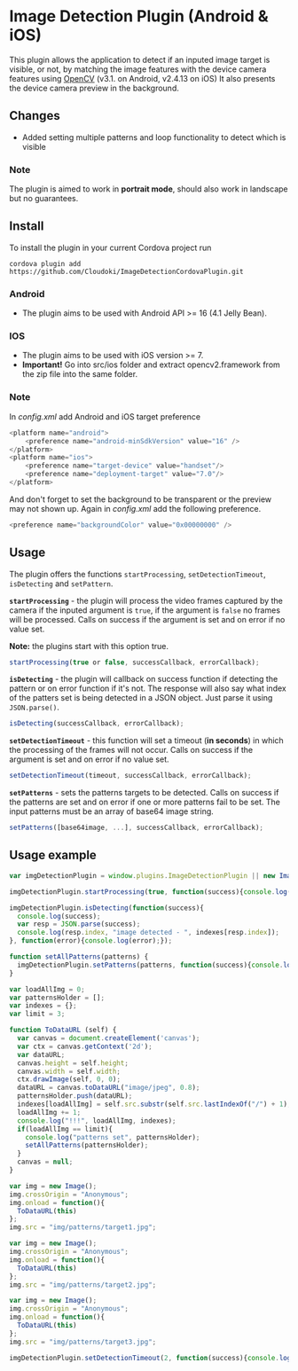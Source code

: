 # Image Detection Plugin (Android & iOS)
This plugin allows the application to detect if an inputed image target is visible, or not, by matching the image features with the device camera features using [OpenCV](http://opencv.org/) (v3.1. on Android, v2.4.13 on iOS)  It also presents the device camera preview in the background.

## Changes
- Added setting multiple patterns and loop functionality to detect which is visible

### Note
The plugin is aimed to work in **portrait mode**, should also work in landscape but no guarantees.

## Install
To install the plugin in your current Cordova project run
```
cordova plugin add https://github.com/Cloudoki/ImageDetectionCordovaPlugin.git
```

### Android
- The plugin aims to be used with Android API >= 16 (4.1 Jelly Bean).

### IOS
- The plugin aims to be used with iOS version >= 7.
- **Important!** Go into src/ios folder and extract opencv2.framework from the zip file into the same folder.

### Note
In *config.xml* add Android and iOS target preference
```javascript
<platform name="android">
    <preference name="android-minSdkVersion" value="16" />
</platform>
<platform name="ios">
    <preference name="target-device" value="handset"/>
    <preference name="deployment-target" value="7.0"/>
</platform>
```
And don't forget to set the background to be transparent or the preview may not shown up.
Again in *config.xml* add the following preference.
```javascript
<preference name="backgroundColor" value="0x00000000" />
```

## Usage
The plugin offers the functions `startProcessing`, `setDetectionTimeout`, `isDetecting` and `setPattern`.

**`startProcessing`** - the plugin will process the video frames captured by the camera if the inputed argument is `true`, if the argument is `false` no frames will be processed. Calls on success if the argument is set and on error if no value set.

**Note:** the plugins start with this option true.
```javascript
startProcessing(true or false, successCallback, errorCallback);
```

**`isDetecting`** - the plugin will callback on success function if detecting the pattern or on error function if it's not. The response will also say what index of the patters set is being detected in a JSON object. Just parse it using `JSON.parse()`.
```javascript
isDetecting(successCallback, errorCallback);
```
**`setDetectionTimeout`** - this function will set a timeout (**in seconds**) in which the processing of the frames will not occur. Calls on success if the argument is set and on error if no value set.
```javascript
setDetectionTimeout(timeout, successCallback, errorCallback);
```

**`setPatterns`** - sets the patterns targets to be detected. Calls on success if the patterns are set and on error if one or more patterns fail to be set. The input patterns must be an array of base64 image string.
```javascript
setPatterns([base64image, ...], successCallback, errorCallback);
```

## Usage example
```javascript
var imgDetectionPlugin = window.plugins.ImageDetectionPlugin || new ImageDetectionPlugin();

imgDetectionPlugin.startProcessing(true, function(success){console.log(success);}, function(error){console.log(error);});

imgDetectionPlugin.isDetecting(function(success){
  console.log(success);
  var resp = JSON.parse(success);
  console.log(resp.index, "image detected - ", indexes[resp.index]);
}, function(error){console.log(error);});

function setAllPatterns(patterns) {
  imgDetectionPlugin.setPatterns(patterns, function(success){console.log(success);}, function(error){console.log(error);});
}

var loadAllImg = 0;
var patternsHolder = [];
var indexes = {};
var limit = 3;

function ToDataURL (self) {
  var canvas = document.createElement('canvas');
  var ctx = canvas.getContext('2d');
  var dataURL;
  canvas.height = self.height;
  canvas.width = self.width;
  ctx.drawImage(self, 0, 0);
  dataURL = canvas.toDataURL("image/jpeg", 0.8);
  patternsHolder.push(dataURL);
  indexes[loadAllImg] = self.src.substr(self.src.lastIndexOf("/") + 1);
  loadAllImg += 1;
  console.log("!!!", loadAllImg, indexes);
  if(loadAllImg == limit){
    console.log("patterns set", patternsHolder);
    setAllPatterns(patternsHolder);
  }
  canvas = null;
}

var img = new Image();
img.crossOrigin = "Anonymous";
img.onload = function(){
  ToDataURL(this)
};
img.src = "img/patterns/target1.jpg";

var img = new Image();
img.crossOrigin = "Anonymous";
img.onload = function(){
  ToDataURL(this)
};
img.src = "img/patterns/target2.jpg";

var img = new Image();
img.crossOrigin = "Anonymous";
img.onload = function(){
  ToDataURL(this)
};
img.src = "img/patterns/target3.jpg";

imgDetectionPlugin.setDetectionTimeout(2, function(success){console.log(success);}, function(error){console.log(error);});
```
